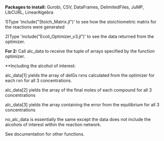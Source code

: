 **Packages to install:**
Gurobi, CSV, DataFrames, DelimitedFiles, JuMP, LibCURL, LinearAlgebra

1)Type 'include("Stoich_Matrix.jl")' to see how the stoichiometric matrix for the reactions were generated

2)Type 'include("Ecoli_Optimizer_v3.jl")' to see the data returned from the
optimizer. 

**For 2:**
Call alc_data to receive the tuple of arrays specified by the function optimizer. 

**Including the alcohol of interest:

alc_data[1] yields the array of delGs rxns calculated from the optimizer for each rxn for all 3 concentrations. 

alc_data[2] yields the array of the final moles of each compound for all 3 concentrations

alc_data[3] yields the array containing the error from the equilibrium for all 3 concentrations 

no_alc_data is essentially the same except the data does not include the alcohols of interest within the reaction network. 

See documentation for other functions.
